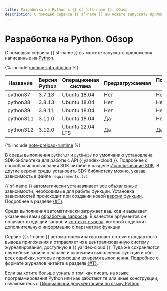 ```yaml
---
title: Разработка на Python в {{ sf-full-name }}. Обзор
description: С помощью сервиса {{ sf-name }} вы можете запускать приложения написанные на Python. Сервис предоставляет несколько сред выполнения с различными версиями окружения.
---
```


# Разработка на Python. Обзор

С помощью сервиса {{ sf-name }} вы можете запускать приложения написанные на [Python](https://python.org/). 


{% include [runtime-introduction](../../../_includes/functions/runtime-introduction.md) %}

| Название | Версия Python | Операционная <br>система | Предзагружаемая | Поддерживается сервисом |
|----|----|----|----|----|
| python37 | 3.7.13 | Ubuntu 18.04 | Нет | Нет |
| python38 | 3.8.13 | Ubuntu 18.04 | Нет | Нет |
| python39 | 3.9.11 | Ubuntu 18.04 | Нет | Нет |
| python311 | 3.11.0 | Ubuntu 18.04 | Да | Нет |
| python312 | 3.12.0 | Ubuntu 22.04 LTS | Да | Да |


{% include [note-preload-runtime](../../../_includes/functions/note-preload-runtime.md) %}


В среды выполнения `python37` и `python38` по умолчанию установлена SDK-библиотека для работы с API {{ yandex-cloud }}. Подробнее о способах использования SDK читайте в разделе [Использование SDK](sdk.md). В другие версии среды установить SDK-библиотеку можно, указав зависимость в файле `requirements.txt`.


{{ sf-name }} автоматически устанавливает все объявленные зависимости, необходимые для работы функции. Установка зависимостей происходит при создании новой [версии функции](../../operations/function/version-manage.md). Подробнее в разделе [{#T}](dependencies.md).

Среда выполнения автоматически загружает ваш код и вызывает указанный вами [обработчик запросов](handler.md). В качестве аргументов он получает входящий запрос и [контекст вызова](context.md), который содержит дополнительную информацию о параметрах функции.

Сервис {{ sf-name }} автоматически захватывает потоки стандартного вывода приложения и отправляет их в централизованную систему журналирования, доступную в {{ yandex-cloud }}. Туда же сохраняются служебные записи о начале и окончании выполнения функции и обо всех ошибках, которые произошли во время выполнения. Подробнее о формате журналов читайте в разделе [{#T}](logging.md).

Если вы хотите больше узнать о том, как писать на языке программирования Python или как работают те или иные конструкции, ознакомьтесь с [Официальной документацией по языку Python](https://docs.python.org/3.7/).
